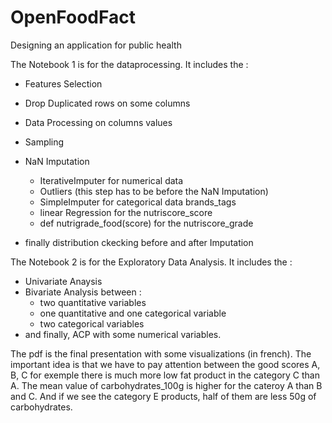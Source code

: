 # OpenFoodFact
Designing an application for public health


The Notebook 1 is for the dataprocessing. It includes the :

- Features Selection
- Drop Duplicated rows on some columns
- Data Processing on columns values
- Sampling
- NaN Imputation

  - IterativeImputer for numerical data
  - Outliers (this step has to be before the NaN Imputation)
  - SimpleImputer for categorical data brands_tags
  - linear Regression for the nutriscore_score
  - def nutrigrade_food(score) for the nutriscore_grade 
- finally distribution ckecking before and after Imputation

The Notebook 2 is for the Exploratory Data Analysis. It includes the :

- Univariate Anaysis
- Bivariate Analysis    between :
  - two quantitative variables
  - one quantitative and one categorical variable
  - two categorical variables
 - and finally, ACP with some numerical variables.

The pdf is the final presentation with some visualizations (in french).
The important idea is that we have to pay attention between the good scores A, B, C for exemple there is much more low fat product in the category C than A. 
The mean value of carbohydrates_100g is higher for the cateroy A than B and C. And if we see the category E products, half of them are less 50g of carbohydrates. 
    
